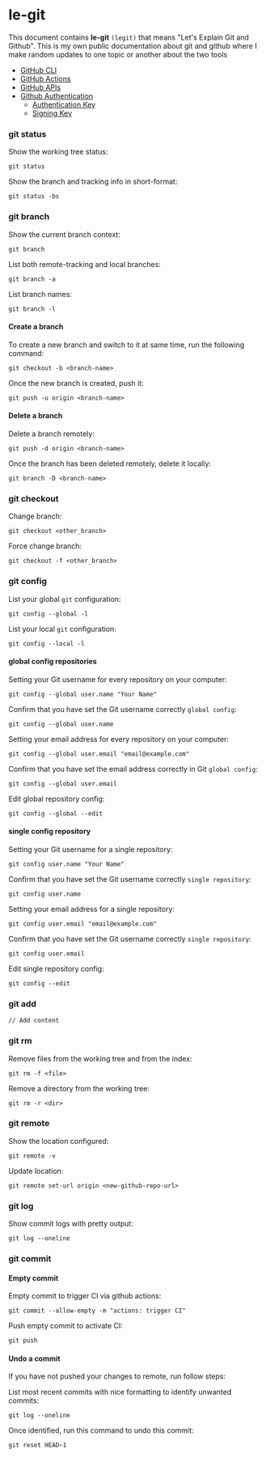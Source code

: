 # le-git

This document contains **le-git** `(legit)` that means "Let's Explain Git and Github". This is my own public documentation about git and github where I make random updates to one topic or another about the two tools

<!-- TOC -->

- [GitHub CLI](https://github.com/lbrealdev/le-git/tree/master/github-cli)
- [GitHub Actions](https://github.com/lbrealdev/le-git/tree/master/github-actions)
- [GitHub APIs](https://github.com/lbrealdev/le-git/tree/master/github-api)
- [Github Authentication](https://github.com/lbrealdev/le-git/blob/master/github-auth/README.md)
    - [Authentication Key](https://github.com/lbrealdev/le-git/blob/master/github-auth/git_ssh_key.md)
    - [Signing Key](https://github.com/lbrealdev/le-git/blob/master/github-auth/git_ssh_signing_key.md)

### git status

Show the working tree status:
```shell
git status
```
Show the branch and tracking info in short-format:
```shell
git status -bs
```

### git branch

Show the current branch context:
```shell
git branch
```

List both remote-tracking and local branches:
```shell
git branch -a
```

List branch names:
```shell
git branch -l
```

#### Create a branch

To create a new branch and switch to it at same time, run the following command:
```shell
git checkout -b <branch-name>
```

Once the new branch is created, push it:
```shell
git push -u origin <branch-name>
```

#### Delete a branch

Delete a branch remotely:
```shell
git push -d origin <branch-name>
```

Once the branch has been deleted remotely, delete it locally:
```shell
git branch -D <branch-name>
```

### git checkout

Change branch:
```shell
git checkout <other_branch>
```

Force change branch:
```shell
git checkout -f <other_branch>
```

### git config

List your global `git` configuration:
```shell
git config --global -l
```

List your local `git` configuration:
```shell
git config --local -l
```

#### global config repositories

Setting your Git username for every repository on your computer:
```shell
git config --global user.name "Your Name"
```
Confirm that you have set the Git username correctly `global config`:
```shell
git config --global user.name
```

Setting your email address for every repository on your computer:
```shell
git config --global user.email "email@example.com"
```

Confirm that you have set the email address correctly in Git `global config`:
```shell
git config --global user.email
```

Edit global repository config:
```shell
git config --global --edit
```

#### single config repository

Setting your Git username for a single repository:
```shell
git config user.name "Your Name"
```

Confirm that you have set the Git username correctly `single repository`:
```shell
git config user.name
```

Setting your email address for a single repository:
```shell
git config user.email "email@example.com"
```

Confirm that you have set the Git username correctly `single repository`:
```shell
git config user.email
```

Edit single repository config:
```shell
git config --edit
```

### git add

    // Add content

### git rm

Remove files from the working tree and from the index:
```shell
git rm -f <file>
```

Remove a directory from the working tree:
```shell
git rm -r <dir>
```

### git remote

Show the location configured:
```shell
git remote -v
```

Update location:
```shell
git remote set-url origin <new-github-repo-url>
```

### git log

Show commit logs with pretty output:
```shell
git log --oneline
``` 

### git commit

#### Empty commit
Empty commit to trigger CI via github actions:
```
git commit --allow-empty -m "actions: trigger CI"
```

Push empty commit to activate CI:
```
git push
```

#### Undo a commit

If you have not pushed your changes to remote, run follow steps:

List most recent commits with nice formatting to identify unwanted commits:
```shell
git log --oneline
```

Once identified, run this command to undo this commit:
```shell
git reset HEAD~1
```

